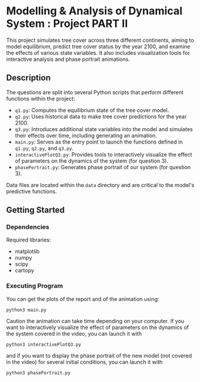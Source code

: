 # Modelling & Analysis of Dynamical System : Project PART II

This project simulates tree cover across three different continents, aiming to model equilibrium, predict tree cover status by the year 2100, and examine the effects of various state variables. It also includes visualization tools for interactive analysis and phase portrait animations.

## Description

The questions are split into several Python scripts that perform different functions within the project:
- `q1.py`: Computes the equilibrium state of the tree cover model.
- `q2.py`: Uses historical data to make tree cover predictions for the year 2100.
- `q3.py`: Introduces additional state variables into the model and simulates their effects over time, including generating an animation.
- `main.py`: Serves as the entry point to launch the functions defined in `q1.py`, `q2.py`, and `q3.py`.
- `interactivePlotQ3.py`: Provides tools to interactively visualize the effect of parameters on the dynamics of the system (for question 3).
- `phasePortrait.py`: Generates phase portrait of our system (for question 3).

Data files are located within the `data` directory and are critical to the model's predictive functions.

## Getting Started

### Dependencies
Required libraries:
* matplotlib
* numpy
* scipy
* cartopy

### Executing Program

You can get the plots of the report and of the animation using:
```
python3 main.py
```
Caution the animation can take time depending on your computer. If you want to interactively visualize the effect of parameters on the dynamics of the system covered in the video, you can launch it with
```
python3 interactivePlotQ3.py
```
and if you want to display the phase portrait of the new model (not covered in the video) for several initial conditions, you can launch it with 
```
python3 phasePortrait.py
```


